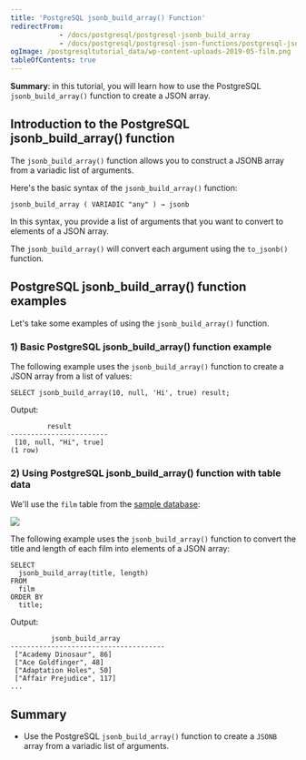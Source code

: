 ```yaml
---
title: 'PostgreSQL jsonb_build_array() Function'
redirectFrom:
            - /docs/postgresql/postgresql-jsonb_build_array 
            - /docs/postgresql/postgresql-json-functions/postgresql-jsonb_build_array/
ogImage: /postgresqltutorial_data/wp-content-uploads-2019-05-film.png
tableOfContents: true
---
```


**Summary**: in this tutorial, you will learn how to use the PostgreSQL `jsonb_build_array()` function to create a JSON array.



## Introduction to the PostgreSQL jsonb_build_array() function



The `jsonb_build_array()` function allows you to construct a JSONB array from a variadic list of arguments.



Here's the basic syntax of the `jsonb_build_array()` function:



```
jsonb_build_array ( VARIADIC "any" ) → jsonb
```



In this syntax, you provide a list of arguments that you want to convert to elements of a JSON array.



The `jsonb_build_array()` will convert each argument using the `to_jsonb()` function.



## PostgreSQL jsonb_build_array() function examples



Let's take some examples of using the `jsonb_build_array()` function.



### 1) Basic PostgreSQL jsonb_build_array() function example



The following example uses the `jsonb_build_array()` function to create a JSON array from a list of values:



```
SELECT jsonb_build_array(10, null, 'Hi', true) result;
```



Output:



```
         result
------------------------
 [10, null, "Hi", true]
(1 row)
```



### 2) Using PostgreSQL jsonb_build_array() function with table data



We'll use the `film` table from the [sample database](https://www.postgresqltutorial.com/postgresql-getting-started/postgresql-sample-database/):



![](/postgresqltutorial_data/wp-content-uploads-2019-05-film.png)



The following example uses the `jsonb_build_array()` function to convert the title and length of each film into elements of a JSON array:



```
SELECT
  jsonb_build_array(title, length)
FROM
  film
ORDER BY
  title;
```



Output:



```
          jsonb_build_array
--------------------------------------
 ["Academy Dinosaur", 86]
 ["Ace Goldfinger", 48]
 ["Adaptation Holes", 50]
 ["Affair Prejudice", 117]
...
```



## Summary



- Use the PostgreSQL `jsonb_build_array()` function to create a `JSONB` array from a variadic list of arguments.
